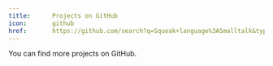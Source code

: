```yaml
---
title:      Projects on GitHub
icon:       github
href:       https://github.com/search?q=Squeak+language%3ASmalltalk&type=Repositories
---
```

You can find more projects on GitHub.

